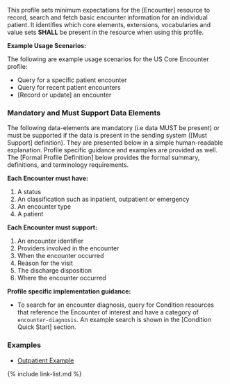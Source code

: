 This profile sets minimum expectations for the [Encounter] resource to record, search and fetch basic encounter information for an individual patient. It identifies which core elements, extensions, vocabularies and value sets **SHALL** be present in the resource when using this profile.


**Example Usage Scenarios:**

The following are example usage scenarios for the US Core Encounter profile:

-   Query for a specific patient encounter
-   Query for recent patient encounters
-   [Record or update] an encounter

### Mandatory and Must Support Data Elements


The following data-elements are mandatory (i.e data MUST be present) or must be supported if the data is present in the sending system ([Must Support] definition). They are presented below in a simple human-readable explanation.  Profile specific guidance and examples are provided as well.  The [Formal Profile Definition] below provides the  formal summary, definitions, and  terminology requirements.  

**Each Encounter must have:**

1. A status
1. An classification such as inpatient, outpatient or emergency
1. An encounter type
1. A patient

**Each Encounter must support:**

1. An encounter identifier
1. Providers involved in the encounter
1. When the encounter occurred
1. Reason for the visit
1. The discharge disposition
1. Where the encounter occurred

**Profile specific implementation guidance:**

* To search for an encounter diagnosis, query for Condition resources that reference the Encounter of interest and have a category of `encounter-diagnosis`.   An example search is shown in the [Condition Quick Start] section.

### Examples

- [Outpatient Example](Encounter-example-1.html)


{% include link-list.md %}
